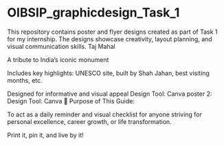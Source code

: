 # OIBSIP_graphicdesign_Task_1
This repository contains poster and flyer designs created as part of Task 1 for my internship. The designs showcase creativity, layout planning, and visual communication skills.
Taj Mahal

A tribute to India’s iconic monument

Includes key highlights: UNESCO site, built by Shah Jahan, best visiting months, etc.

Designed for informative and visual appeal
Design Tool: Canva
poster 2: 
Design Tool: Canva
🎯 Purpose of This Guide:

To act as a daily reminder and visual checklist for anyone striving for personal excellence, career growth, or life transformation.

Print it, pin it, and live by it!



